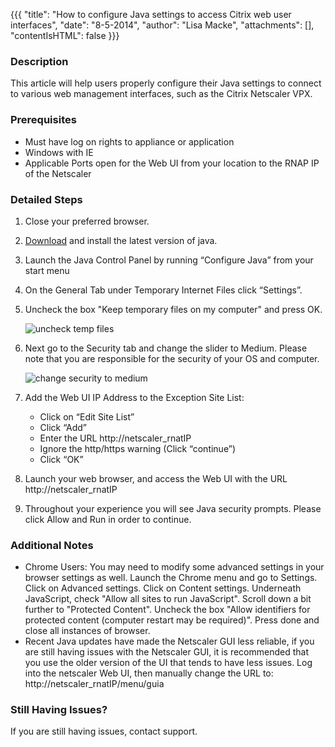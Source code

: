 {{{
  "title": "How to configure Java settings to access Citrix web user interfaces",
  "date": "8-5-2014",
  "author": "Lisa Macke",
  "attachments": [],
  "contentIsHTML": false
}}}

### Description
This article will help users properly configure their Java settings to connect to various web management interfaces, such as the Citrix Netscaler VPX.

### Prerequisites
* Must have log on rights to appliance or application
* Windows with IE
* Applicable Ports open for the Web UI from your location to the RNAP IP of the Netscaler

### Detailed Steps
1. Close your preferred browser.

2. [Download](//www.java.com/en/download) and install the latest version of java.

3. Launch the Java Control Panel by running “Configure Java” from your start menu

4. On the General Tab under Temporary Internet Files click “Settings”.

5. Uncheck the box "Keep temporary files on my computer" and press OK.

    ![uncheck temp files](../images/java-settings-to-access-citrix-web-user-interfaces-01.png)

6. Next go to the Security tab and change the slider to Medium. Please note that you are responsible for the security of your OS and computer.

    ![change security to medium](../images/java-settings-to-access-citrix-web-user-interfaces-02.png)

7. Add the Web UI IP Address to the Exception Site List:
    * Click on “Edit Site List”
    * Click “Add”
    * Enter the URL http://netscaler_rnatIP
    * Ignore the http/https warning (Click “continue”)
    * Click “OK”

8. Launch your web browser, and access the Web UI with the URL http://netscaler_rnatIP

9. Throughout your experience you will see Java security prompts. Please click Allow and Run in order to continue.

### Additional Notes
* Chrome Users: You may need to modify some advanced settings in your browser settings as well. Launch the Chrome menu and go to Settings. Click on Advanced settings. Click on Content settings.  Underneath JavaScript, check "Allow all sites to run JavaScript". Scroll down a bit further to "Protected Content". Uncheck the box "Allow identifiers for protected content (computer restart may be required)". Press done and close all instances of browser.
* Recent Java updates have made the Netscaler GUI less reliable, if you are still having issues with the Netscaler GUI, it is recommended that you use the older version of the UI that tends to have less issues.  Log into the netscaler Web UI, then manually change the URL to: http://netscaler_rnatIP/menu/guia

### Still Having Issues?

If you are still having issues, contact support.  
